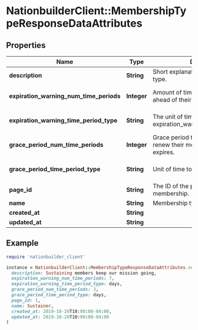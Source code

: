 # NationbuilderClient::MembershipTypeResponseDataAttributes

## Properties

| Name | Type | Description | Notes |
| ---- | ---- | ----------- | ----- |
| **description** | **String** | Short explanation of the membership type. | [optional] |
| **expiration_warning_num_time_periods** | **Integer** | Amount of time to warn a signup ahead of their membership expiration. | [optional][default to 7] |
| **expiration_warning_time_period_type** | **String** | The unit of time used for expiration_warning_num_time_periods. | [optional][default to &#39;days&#39;] |
| **grace_period_num_time_periods** | **Integer** | Grace period to allow a signup to renew their membership after it expires. | [optional][default to 7] |
| **grace_period_time_period_type** | **String** | Unit of time to measure grace period. | [optional][default to &#39;days&#39;] |
| **page_id** | **String** | The ID of the page to renew the membership. | [optional] |
| **name** | **String** | Membership type name. | [optional] |
| **created_at** | **String** |  | [optional] |
| **updated_at** | **String** |  | [optional] |

## Example

```ruby
require 'nationbuilder_client'

instance = NationbuilderClient::MembershipTypeResponseDataAttributes.new(
  description: Sustaining members keep our mission going,
  expiration_warning_num_time_periods: 7,
  expiration_warning_time_period_type: days,
  grace_period_num_time_periods: 3,
  grace_period_time_period_type: days,
  page_id: 1,
  name: Sustainer,
  created_at: 2019-10-26T10:00:00-04:00,
  updated_at: 2019-10-26T10:00:00-04:00
)
```

